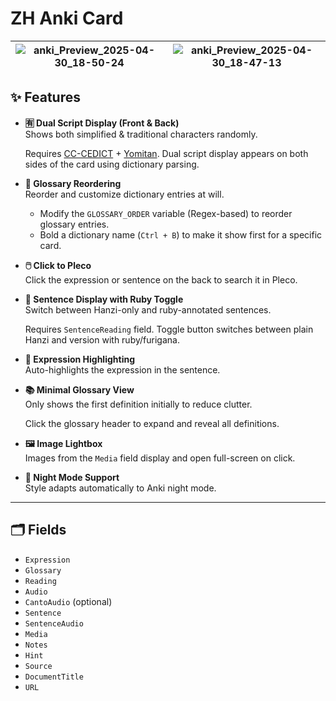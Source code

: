 # ZH Anki Card

| ![anki_Preview_2025-04-30_18-50-24](https://github.com/user-attachments/assets/648b2d93-e89d-41c1-bd18-3f87c93c0d0b) | ![anki_Preview_2025-04-30_18-47-13](https://github.com/user-attachments/assets/27728e63-63b6-496b-9191-949e0744871b) |
| :------------------------------------------------------------------------------------------------------------------: | :------------------------------------------------------------------------------------------------------------------: |

## ✨ Features

- **🈶 Dual Script Display (Front & Back)**  
  Shows both simplified & traditional characters randomly.

  Requires [CC-CEDICT](https://github.com/MarvNC/cc-cedict-yomitan/) +
  [Yomitan](https://yomitan.wiki/). Dual script display appears on both sides of
  the card using dictionary parsing.

- **📖 Glossary Reordering**  
  Reorder and customize dictionary entries at will.

  - Modify the `GLOSSARY_ORDER` variable (Regex-based) to reorder glossary
    entries.
  - Bold a dictionary name (`Ctrl + B`) to make it show first for a specific
    card.

- **🖱️ Click to Pleco**  
  Click the expression or sentence on the back to search it in Pleco.

- **💬 Sentence Display with Ruby Toggle**  
  Switch between Hanzi-only and ruby-annotated sentences.

  Requires `SentenceReading` field. Toggle button switches between plain Hanzi
  and version with ruby/furigana.

- **🌟 Expression Highlighting**  
  Auto-highlights the expression in the sentence.

- **📚 Minimal Glossary View**  
  Only shows the first definition initially to reduce clutter.

  Click the glossary header to expand and reveal all definitions.

- **🖼️ Image Lightbox**  
  Images from the `Media` field display and open full-screen on click.

- **🌙 Night Mode Support**  
  Style adapts automatically to Anki night mode.

---

## 🗂️ Fields

- `Expression`
- `Glossary`
- `Reading`
- `Audio`
- `CantoAudio` (optional)
- `Sentence`
- `SentenceAudio`
- `Media`
- `Notes`
- `Hint`
- `Source`
- `DocumentTitle`
- `URL`
